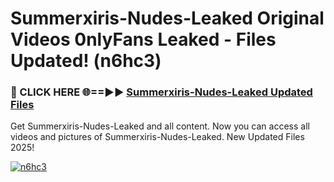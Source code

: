 # Summerxiris-Nudes-Leaked Original Videos 0nlyFans Leaked - Files Updated! (n6hc3)

<h3>🔴 CLICK HERE 🌐==►► <a href="https://tinyurl.com/4mcuefdz" rel="nofollow">Summerxiris-Nudes-Leaked Updated Files</a></h3>

Get Summerxiris-Nudes-Leaked and all content. Now you can access all videos and pictures of Summerxiris-Nudes-Leaked. New Updated Files 2025!

[![n6hc3](https://i.imgur.com/StAQSOY.gif)](https://tinyurl.com/4mcuefdz)
